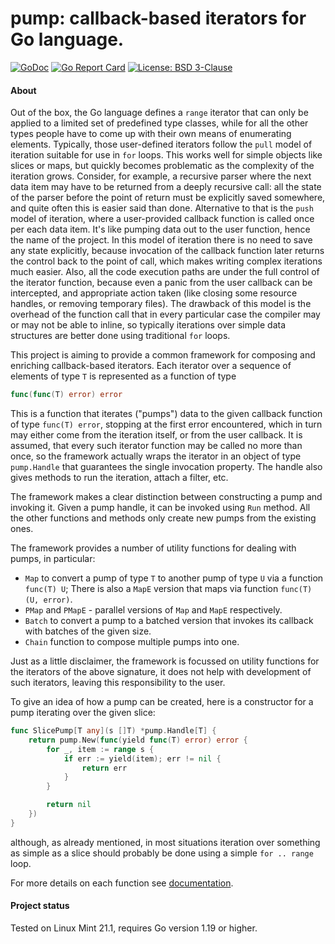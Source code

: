 # pump: callback-based iterators for Go language.

[![GoDoc](https://godoc.org/github.com/maxim2266/pump?status.svg)](https://godoc.org/github.com/maxim2266/pump)
[![Go Report Card](https://goreportcard.com/badge/github.com/maxim2266/pump)](https://goreportcard.com/report/github.com/maxim2266/pump)
[![License: BSD 3-Clause](https://img.shields.io/badge/License-BSD_3--Clause-yellow.svg)](https://opensource.org/licenses/BSD-3-Clause)

#### About
Out of the box, the Go language defines a `range` iterator that can only be applied to a limited
set of predefined type classes, while for all the other types people have to come up with their own
means of enumerating elements.  Typically, those user-defined iterators follow the `pull` model of
iteration suitable for use in `for` loops. This works well for simple objects like slices or maps,
but quickly becomes problematic as the complexity of the iteration grows. Consider, for example,
a recursive parser where the next data item may have to be returned from a deeply recursive call:
all the state of the parser before the point of return must be explicitly saved somewhere, and
quite often this is easier said than done. Alternative to that is the `push` model of iteration,
where a user-provided callback function is called once per each data item. It's like pumping data
out to the user function, hence the name of the project.  In this model of iteration there is
no need to save any state explicitly, because invocation of the callback function later returns
the control back to the point of call, which makes writing complex iterations much easier.  Also,
all the code execution paths are under the full control of the iterator function, because even
a panic from the user callback can be intercepted, and appropriate action taken (like closing
some resource handles, or removing temporary files).  The drawback of this model is the overhead
of the function call that in every particular case the compiler may or may not be able to inline,
so typically iterations over simple data structures are better done using traditional `for` loops.

This project is aiming to provide a common framework for composing and enriching callback-based
iterators. Each iterator over a sequence of elements of type `T` is represented as a function of
type
```Go
func(func(T) error) error
```
This is a function that iterates ("pumps") data to the given callback function of type `func(T) error`,
stopping at the first error encountered, which in turn may either come from the iteration
itself, or from the user callback. It is assumed, that every such iterator function may be
called no more than once, so the framework actually wraps the iterator in an object of type
`pump.Handle` that guarantees the single invocation property. The handle also gives methods to
run the iteration, attach a filter, etc.

The framework makes a clear distinction between constructing a pump and invoking it. Given a
pump handle, it can be invoked using `Run` method. All the other functions and methods only
create new pumps from the existing ones.

The framework provides a number of utility functions for dealing with pumps, in particular:
* `Map` to convert a pump of type `T` to another pump of type `U` via a function `func(T) U`;
	There is also a `MapE` version that maps via function `func(T) (U, error)`.
* `PMap` and `PMapE` - parallel versions of `Map` and `MapE` respectively.
* `Batch` to convert a pump to a batched version that invokes its callback with batches
	of the given size.
* `Chain` function to compose multiple pumps into one.

Just as a little disclaimer, the framework is focussed on utility functions for the iterators
of the above signature, it does not help with development of such iterators, leaving this
responsibility to the user.

To give an idea of how a pump can be created, here is a constructor for a pump iterating over
the given slice:
```Go
func SlicePump[T any](s []T) *pump.Handle[T] {
    return pump.New(func(yield func(T) error) error {
        for _, item := range s {
            if err := yield(item); err != nil {
                return err
            }
        }

        return nil
    })
}
```
although, as already mentioned, in most situations iteration over something as simple as a
slice should probably be done using a simple `for .. range` loop.

For more details on each function see [documentation](https://godoc.org/github.com/maxim2266/pump).

#### Project status
Tested on Linux Mint 21.1, requires Go version 1.19 or higher.

